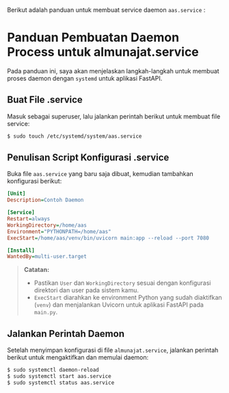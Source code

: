 Berikut adalah panduan untuk membuat service daemon `aas.service` :

# Panduan Pembuatan Daemon Process untuk almunajat.service

Pada panduan ini, saya akan menjelaskan langkah-langkah untuk membuat proses daemon dengan `systemd` untuk aplikasi FastAPI.

## Buat File .service
Masuk sebagai superuser, lalu jalankan perintah berikut untuk membuat file service:

```bash
$ sudo touch /etc/systemd/system/aas.service
```

## Penulisan Script Konfigurasi .service
Buka file `aas.service` yang baru saja dibuat, kemudian tambahkan konfigurasi berikut:

```ini
[Unit]
Description=Contoh Daemon

[Service]
Restart=always
WorkingDirectory=/home/aas
Environment="PYTHONPATH=/home/aas"
ExecStart=/home/aas/venv/bin/uvicorn main:app --reload --port 7080

[Install]
WantedBy=multi-user.target
```

> **Catatan:**
> - Pastikan `User` dan `WorkingDirectory` sesuai dengan konfigurasi direktori dan user pada sistem kamu.
> - `ExecStart` diarahkan ke environment Python yang sudah diaktifkan (`venv`) dan menjalankan Uvicorn untuk aplikasi FastAPI pada `main.py`.

## Jalankan Perintah Daemon

Setelah menyimpan konfigurasi di file `almunajat.service`, jalankan perintah berikut untuk mengaktifkan dan memulai daemon:

```bash
$ sudo systemctl daemon-reload
$ sudo systemctl start aas.service
$ sudo systemctl status aas.service
```

